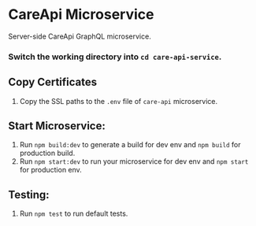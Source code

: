 CareApi Microservice
=================================================

Server-side CareApi GraphQL microservice.

### Switch the working directory into `cd care-api-service`.

  Copy Certificates
  ------------
  1.  Copy the SSL paths to the `.env` file of `care-api` microservice.

  Start Microservice:
  ------------
  1.  Run `npm build:dev` to generate a build for dev env and `npm build` for production build.
  2.  Run `npm start:dev` to run your microservice for dev env and `npm start` for production env.


  Testing:
  ------------
  1.  Run `npm test` to run default tests.
